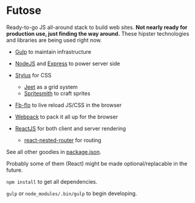 # Futose

Ready-to-go JS all-around stack to build web sites. **Not nearly ready for production use, just finding the way around.** These  hipster technologies and libraries are being used right now.

- [Gulp](http://gulpjs.com/) to maintain infrastructure
- [NodeJS](http://nodejs.org/) and [Express](http://expressjs.com) to power server side
- [Stylus](http://learnboost.github.io/stylus/) for CSS
  - [Jeet](https://jeet.gs) as a grid system 
  - [Spritesmith](https://github.com/Ensighten/spritesmith) to craft sprites
- [Fb-flo](https://github.com/facebook/fb-flo) to live reload JS/CSS in the browser
- [Webpack](http://webpack.github.io/) to pack it all up for the browser

- [ReactJS](http://facebook.github.io/react/) for both client and server rendering
  - [react-nested-router](https://github.com/rpflorence/react-nested-router) for routing

See all other goodies in [package.json](./package.json).

Probably some of them (React) might be made optional/replacable in the future.

`npm install` to get all dependencies.

`gulp` or `node_modules/.bin/gulp` to begin developing.
